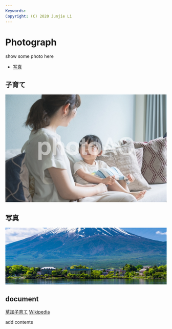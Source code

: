 ```yaml
---
Keywords:
Copyright: (C) 2020 Junjie Li
---
```


# Photograph

show some photo here

* [写真](#edu)

## 子育て

![Education](./img1.jpg)

## <span id="edu">写真</span>

![](img2.jpg)

## document

[草加子育て](bokkurunn.pdf)
[Wikipedia](https://ja.wikipedia.org/wiki/子育て)

add contents
